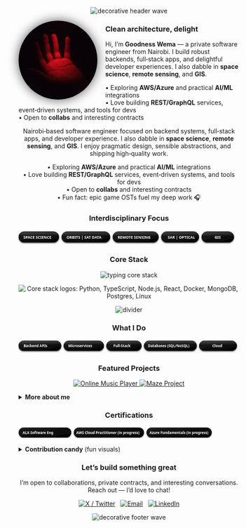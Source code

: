 <!-- ========================================================= -->
<!-- Decorative Header -->
<!-- ========================================================= -->
<p align="center">
  <img src="https://capsule-render.vercel.app/api?type=waving&color=0:000000,100:000000&height=140&section=header&text=Goodness%20Wema&fontColor=ffffff&fontSize=42&fontAlignY=35" alt="decorative header wave"/>
</p>

<!-- Intro with avatar + bio, no table borders -->
<p>
  <img src="./brand.png" width="180" align="left" alt="Avatar"
       style="border-radius:50%; box-shadow:0 0 24px rgba(0,0,0,0.65); margin-right:18px;"/>
</p>

<h3>Clean architecture, delight</h3>
<p>
  Hi, I’m <b>Goodness Wema</b> — a private software engineer from Nairobi. I build robust backends,
  full‑stack apps, and delightful developer experiences. I also dabble in <b>space science</b>,
  <b>remote sensing</b>, and <b>GIS</b>.
</p>
<p>
  • Exploring <b>AWS/Azure</b> and practical <b>AI/ML</b> integrations<br/>
  • Love building <b>REST/GraphQL</b> services, event‑driven systems, and tools for devs<br/>
  • Open to <b>collabs</b> and interesting contracts
</p>


<!-- Short Bio -->
<p align="center">
  Nairobi‑based software engineer focused on backend systems, full‑stack apps, and developer experience. I also dabble in <b>space science</b>, <b>remote sensing</b>, and <b>GIS</b>. I enjoy pragmatic design, sensible abstractions, and shipping high‑quality work.
</p>

<!-- Quick Highlights -->
<p align="center">
  • Exploring <b>AWS/Azure</b> and practical <b>AI/ML</b> integrations<br/>
  • Love building <b>REST/GraphQL</b> services, event‑driven systems, and tools for devs<br/>
  • Open to <b>collabs</b> and interesting contracts<br/>
  • Fun fact: epic game OSTs fuel my deep work 🎧
</p>

<!-- Interdisciplinary Focus (animated, oval pills) -->
<h3 align="center">Interdisciplinary Focus</h3>
<p align="center">
  <svg width="820" height="52" viewBox="0 0 820 52" xmlns="http://www.w3.org/2000/svg">
    <defs>
      <linearGradient id="pillGrad" x1="0%" y1="0%" x2="100%" y2="100%">
        <stop offset="0%" stop-color="#1f1f1f"/>
        <stop offset="100%" stop-color="#000000"/>
      </linearGradient>
      <linearGradient id="gloss" x1="0%" y1="0%" x2="0%" y2="100%">
        <stop offset="0%" stop-color="#ffffff" stop-opacity="0.18"/>
        <stop offset="100%" stop-color="#ffffff" stop-opacity="0"/>
      </linearGradient>
      <filter id="pillShadow" x="-50%" y="-50%" width="200%" height="200%">
        <feDropShadow dx="0" dy="3" stdDeviation="3" flood-color="#000" flood-opacity="0.6"/>
      </filter>
    </defs>
    <g transform="translate(0,6)">
      <g filter="url(#pillShadow)" transform="translate(0,0)">
        <rect x="0" y="0" rx="20" ry="20" width="150" height="40" fill="url(#pillGrad)" stroke="#0a0a0a" stroke-opacity="0.8"/>
        <rect x="2" y="2" rx="18" ry="18" width="146" height="16" fill="url(#gloss)"/>
        <text x="18" y="26" font-family="Segoe UI, Roboto, Helvetica, Arial" font-weight="600" font-size="14" fill="#ffffff">SPACE SCIENCE</text>
      </g>
      <g filter="url(#pillShadow)" transform="translate(160,0)">
        <rect x="0" y="0" rx="20" ry="20" width="180" height="40" fill="url(#pillGrad)" stroke="#0a0a0a" stroke-opacity="0.8"/>
        <rect x="2" y="2" rx="18" ry="18" width="176" height="16" fill="url(#gloss)"/>
        <text x="18" y="26" font-family="Segoe UI, Roboto, Helvetica, Arial" font-weight="600" font-size="14" fill="#ffffff">ORBITS | SAT DATA</text>
      </g>
      <g filter="url(#pillShadow)" transform="translate(350,0)">
        <rect x="0" y="0" rx="20" ry="20" width="170" height="40" fill="url(#pillGrad)" stroke="#0a0a0a" stroke-opacity="0.8"/>
        <rect x="2" y="2" rx="18" ry="18" width="166" height="16" fill="url(#gloss)"/>
        <text x="18" y="26" font-family="Segoe UI, Roboto, Helvetica, Arial" font-weight="600" font-size="14" fill="#ffffff">REMOTE SENSING</text>
      </g>
      <g filter="url(#pillShadow)" transform="translate(530,0)">
        <rect x="0" y="0" rx="20" ry="20" width="140" height="40" fill="url(#pillGrad)" stroke="#0a0a0a" stroke-opacity="0.8"/>
        <rect x="2" y="2" rx="18" ry="18" width="136" height="16" fill="url(#gloss)"/>
        <text x="24" y="26" font-family="Segoe UI, Roboto, Helvetica, Arial" font-weight="600" font-size="14" fill="#ffffff">SAR | OPTICAL</text>
      </g>
      <g filter="url(#pillShadow)" transform="translate(680,0)">
        <rect x="0" y="0" rx="20" ry="20" width="120" height="40" fill="url(#pillGrad)" stroke="#0a0a0a" stroke-opacity="0.8"/>
        <rect x="2" y="2" rx="18" ry="18" width="116" height="16" fill="url(#gloss)"/>
        <text x="48" y="26" font-family="Segoe UI, Roboto, Helvetica, Arial" font-weight="600" font-size="14" fill="#ffffff">GIS</text>
      </g>
    </g>
  </svg>
</p>

<!-- --------------------------------------------------------- -->
<!-- Toolbox / Tech -->
<!-- --------------------------------------------------------- -->
<h3 align="center">Core Stack</h3>
<p align="center">
  <img src="https://readme-typing-svg.demolab.com?font=Fira+Code&weight=600&size=20&duration=2000&pause=300&color=FFFFFF&center=true&vCenter=true&width=900&lines=Python;TypeScript;JavaScript;Node.js;React+Native;Docker;MongoDB%2FMongoose;SQL%3A+PostgreSQL%2FMySQL;Ubuntu+%28Linux%29" alt="typing core stack" />
</p>
<p align="center">
  <img src="https://skillicons.dev/icons?i=python,ts,nodejs,react,docker,mongodb,postgres,linux&theme=dark&perline=8" alt="Core stack logos: Python, TypeScript, Node.js, React, Docker, MongoDB, Postgres, Linux" />
</p>



<!-- Separator -->
<p align="center">
  <img src="https://capsule-render.vercel.app/api?type=rect&color=0:000000,100:000000&height=2&section=footer" alt="divider"/>
</p>

<!-- --------------------------------------------------------- -->
<!-- What I Do / Services -->
<!-- --------------------------------------------------------- -->
<h3 align="center">What I Do</h3>
<p align="center">
  <svg width="880" height="52" viewBox="0 0 880 52" xmlns="http://www.w3.org/2000/svg">
    <defs>
      <linearGradient id="svcgrad" x1="0%" y1="0%" x2="100%" y2="100%">
        <stop offset="0%" stop-color="#1f1f1f"/>
        <stop offset="100%" stop-color="#000000"/>
      </linearGradient>
      <linearGradient id="svcgloss" x1="0%" y1="0%" x2="0%" y2="100%">
        <stop offset="0%" stop-color="#ffffff" stop-opacity="0.18"/>
        <stop offset="100%" stop-color="#ffffff" stop-opacity="0"/>
      </linearGradient>
      <filter id="svcShadow" x="-50%" y="-50%" width="200%" height="200%">
        <feDropShadow dx="0" dy="3" stdDeviation="3" flood-color="#000" flood-opacity="0.6"/>
      </filter>
    </defs>
    <g transform="translate(0,6)">
      <g filter="url(#svcShadow)" transform="translate(0,0)">
        <rect x="0" y="0" rx="20" ry="20" width="170" height="40" fill="url(#svcgrad)" stroke="#0a0a0a" stroke-opacity="0.8"/>
        <rect x="2" y="2" rx="18" ry="18" width="166" height="16" fill="url(#svcgloss)"/>
        <text x="20" y="26" font-family="Segoe UI, Roboto, Helvetica, Arial" font-weight="600" font-size="14" fill="#ffffff">Backend APIs</text>
      </g>
      <g filter="url(#svcShadow)" transform="translate(180,0)">
        <rect x="0" y="0" rx="20" ry="20" width="160" height="40" fill="url(#svcgrad)" stroke="#0a0a0a" stroke-opacity="0.8"/>
        <rect x="2" y="2" rx="18" ry="18" width="156" height="16" fill="url(#svcgloss)"/>
        <text x="18" y="26" font-family="Segoe UI, Roboto, Helvetica, Arial" font-weight="600" font-size="14" fill="#ffffff">Microservices</text>
      </g>
      <g filter="url(#svcShadow)" transform="translate(350,0)">
        <rect x="0" y="0" rx="20" ry="20" width="140" height="40" fill="url(#svcgrad)" stroke="#0a0a0a" stroke-opacity="0.8"/>
        <rect x="2" y="2" rx="18" ry="18" width="136" height="16" fill="url(#svcgloss)"/>
        <text x="28" y="26" font-family="Segoe UI, Roboto, Helvetica, Arial" font-weight="600" font-size="14" fill="#ffffff">Full‑Stack</text>
      </g>
      <g filter="url(#svcShadow)" transform="translate(500,0)">
        <rect x="0" y="0" rx="20" ry="20" width="210" height="40" fill="url(#svcgrad)" stroke="#0a0a0a" stroke-opacity="0.8"/>
        <rect x="2" y="2" rx="18" ry="18" width="206" height="16" fill="url(#svcgloss)"/>
        <text x="16" y="26" font-family="Segoe UI, Roboto, Helvetica, Arial" font-weight="600" font-size="14" fill="#ffffff">Databases (SQL/NoSQL)</text>
      </g>
      <g filter="url(#svcShadow)" transform="translate(720,0)">
        <rect x="0" y="0" rx="20" ry="20" width="150" height="40" fill="url(#svcgrad)" stroke="#0a0a0a" stroke-opacity="0.8"/>
        <rect x="2" y="2" rx="18" ry="18" width="146" height="16" fill="url(#svcgloss)"/>
        <text x="52" y="26" font-family="Segoe UI, Roboto, Helvetica, Arial" font-weight="600" font-size="14" fill="#ffffff">Cloud</text>
      </g>
    </g>
  </svg>
</p>

<!-- Featured Projects (Pinned) -->
<h3 align="center">Featured Projects</h3>
<p align="center">
  <a href="https://github.com/WemaGoodness/Online-Music-Player">
    <img src="https://github-readme-stats.vercel.app/api/pin/?username=WemaGoodness&repo=Online-Music-Player&theme=radical&hide_border=true" alt="Online Music Player" />
  </a>
  <a href="https://github.com/WemaGoodness/Maze_Project">
    <img src="https://github-readme-stats.vercel.app/api/pin/?username=WemaGoodness&repo=Maze_Project&theme=radical&hide_border=true" alt="Maze Project" />
  </a>
</p>

<!-- More details -->
<details>
  <summary><b>More about me</b></summary>
  <br/>
  <ul>
    <li>Languages: TypeScript, JavaScript, Python, C/C++, C#</li>
    <li>Frameworks: Node.js, Express, React, FastAPI</li>
    <li>Data: MySQL, PostgreSQL, Redis, Prisma/ORMs</li>
    <li>Infra: Docker, GitHub Actions, Vercel, basic AWS/Azure</li>
    <li>Interests: game mechanics, procedural gen, graphics experiments</li>
  </ul>
</details>

<!-- Certifications -->
<h3 align="center">Certifications</h3>
<p align="center">
  <svg width="880" height="44" viewBox="0 0 880 44" xmlns="http://www.w3.org/2000/svg">
    <defs>
      <linearGradient id="certgrad" x1="0%" y1="0%" x2="100%" y2="100%">
        <stop offset="0%" stop-color="#1f1f1f"/>
        <stop offset="100%" stop-color="#000000"/>
      </linearGradient>
      <filter id="certShadow" x="-50%" y="-50%" width="200%" height="200%">
        <feDropShadow dx="0" dy="2" stdDeviation="2" flood-color="#000" flood-opacity="0.6"/>
      </filter>
      <style> text{font:600 14px 'Segoe UI', Roboto, Helvetica, Arial; fill:#fff;} </style>
    </defs>
    <g transform="translate(0,2)">
      <g filter="url(#certShadow)" transform="translate(0,0)"><rect x="0" y="0" rx="20" ry="20" width="210" height="40" fill="url(#certgrad)"/><text x="16" y="26">ALX Software Eng</text></g>
      <g filter="url(#certShadow)" transform="translate(220,0)"><rect x="0" y="0" rx="20" ry="20" width="280" height="40" fill="url(#certgrad)"/><text x="10" y="26">AWS Cloud Practitioner (in progress)</text></g>
      <g filter="url(#certShadow)" transform="translate(510,0)"><rect x="0" y="0" rx="20" ry="20" width="260" height="40" fill="url(#certgrad)"/><text x="12" y="26">Azure Fundamentals (in progress)</text></g>
    </g>
  </svg>
</p>

<!-- --------------------------------------------------------- -->
<!-- Contribution Candy (optional) -->
<!-- --------------------------------------------------------- -->
<details>
  <summary><b>Contribution candy</b> (fun visuals)</summary>
  <br/>
  <p>
    <em>Note: Some visuals depend on external generators and may need setup in your profile repo.</em>
  </p>
  <p>
    <img src="https://raw.githubusercontent.com/Platane/snk/output/github-contribution-grid-snake.svg" alt="contribution snake"/>
  </p>
</details>

<!-- --------------------------------------------------------- -->
<!-- Call to Action -->
<!-- --------------------------------------------------------- -->
<h3 align="center">Let’s build something great</h3>
<p align="center">
  I’m open to collaborations, private contracts, and interesting conversations. Reach out — I’d love to chat!
</p>
<p align="center">
  <a href="https://x.com/WemaGoodness" title="X / Twitter" target="_blank"><img src="https://skillicons.dev/icons?i=twitter" width="48" height="48" alt="X / Twitter"/></a>&nbsp;&nbsp;
  <a href="mailto:goodnesswemaa@gmail.com" title="Email"><img src="https://skillicons.dev/icons?i=gmail" width="48" height="48" alt="Email"/></a>&nbsp;&nbsp;
  <a href="https://www.linkedin.com/in/wema-goodness/" title="LinkedIn" target="_blank"><img src="https://skillicons.dev/icons?i=linkedin" width="48" height="48" alt="LinkedIn"/></a>
</p>

<!-- Decorative Footer -->
<p align="center">
  <img src="https://capsule-render.vercel.app/api?type=waving&color=0:000000,100:000000&height=140&section=footer" alt="decorative footer wave"/>
</p>
